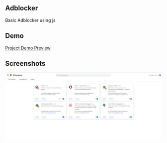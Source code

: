 
## Adblocker
Basic Adblocker using js


## Demo
[Project Demo Preview](https://github.com/Shunnn0/css-Loading-Animation-/blob/main/css%20Demo.mp4)



## Screenshots

![App Screenshot](https://github.com/Shunnn0/Adblocker/blob/main/Demo/Extention%20Screenshot.png?raw=true)

